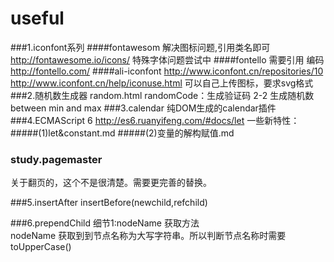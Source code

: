 # useful
###1.iconfont系列
####fontawesom 
解决图标问题,引用类名即可
http://fontawesome.io/icons/
特殊字体问题尝试中
####fontello
需要引用 编码
http://fontello.com/
####ali-iconfont
http://www.iconfont.cn/repositories/10
http://www.iconfont.cn/help/iconuse.html
可以自己上传图标，要求svg格式
###2.随机数生成器 random.html
randomCode：生成验证码
2-2 生成随机数 between min and max
###3.calendar
纯DOM生成的calendar插件
###4.ECMAScript 6
http://es6.ruanyifeng.com/#docs/let
一些新特性：
#####(1)let&constant.md
#####(2)变量的解构赋值.md

### study.pagemaster
关于翻页的，这个不是很清楚。需要更完善的替换。

###5.insertAfter
insertBefore(newchild,refchild)

###6.prependChild
细节1:nodeName 获取方法  
nodeName 获取到到节点名称为大写字符串。所以判断节点名称时需要 toUpperCase()
